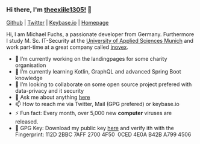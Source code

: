 ### Hi there, I'm [theexiile1305!](https://michifuchs.com) 👋

[Github](https://github.com/theexiile1305)
 | [Twitter](https://twitter.com/TheEXiiLE)
 | [Keybase.io](https://keybase.io/theexiile1305)
 | [Homepage](https://michifuchs.com)


Hi, I am Michael Fuchs, a passionate developer from Germany. Furthermore I study M. Sc. IT-Security at the [University of Applied Sciences Munich](https://www.hm.edu/en/index.en.html) and work part-time at a great company called [inovex](https://www.inovex.de/en/).


- 🔭 I’m currently working on the landingpages for some charity organisation
- 🌱 I’m currently learning Kotlin, GraphQL and advanced Spring Boot knowledge
- 👯 I’m looking to collaborate on some open source project prefered with data-privacy and it security
- 💬 Ask me about anything [here](https://github.com/theexiile1305/theexiile1305/issues)
- 📫 How to reach me via Twitter, Mail (GPG prefered) or keybase.io
- ⚡ Fun fact: Every month, over 5,000 new **computer** viruses are released.
- 🔑 GPG Key: Download my public key [here](https://raw.githubusercontent.com/theexiile1305/theexiile1305/main/public_key.asc) and verify ith with the Fingerprint: 112D 2BBC 7AFF 2700 4F50  0CED 4E0A B42B A799 4506
